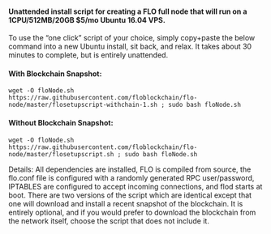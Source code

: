 #### Unattended install script for creating a FLO full node that will run on a 1CPU/512MB/20GB $5/mo Ubuntu 16.04 VPS.

To use the “one click” script of your choice, simply copy+paste the below command into a new Ubuntu install, sit back, and relax. It takes about 30 minutes to complete, but is entirely unattended.

#### With Blockchain Snapshot:

```wget -O floNode.sh https://raw.githubusercontent.com/floblockchain/flo-node/master/flosetupscript-withchain-1.sh ; sudo bash floNode.sh```

#### Without Blockchain Snapshot:

```wget -O floNode.sh https://raw.githubusercontent.com/floblockchain/flo-node/master/flosetupscript.sh ; sudo bash floNode.sh```


Details: All dependencies are installed, FLO is compiled from source, the flo.conf file is configured with a randomly generated RPC user/password, IPTABLES are configured to accept incoming connections, and flod starts at boot. There are two versions of the script which are identical except that one will download and install a recent snapshot of the blockchain. It is entirely optional, and if you would prefer to download the blockchain from the network itself, choose the script that does not include it.
